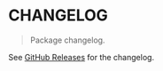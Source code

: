 # CHANGELOG

> Package changelog.

See [GitHub Releases](https://github.com/stdlib-js/ndarray-base-to-array/releases) for the changelog.